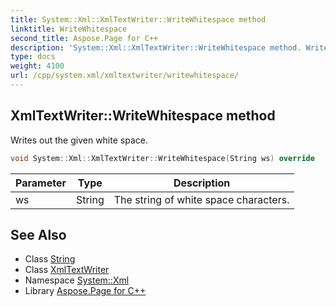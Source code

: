 ```yaml
---
title: System::Xml::XmlTextWriter::WriteWhitespace method
linktitle: WriteWhitespace
second_title: Aspose.Page for C++
description: 'System::Xml::XmlTextWriter::WriteWhitespace method. Writes out the given white space in C++.'
type: docs
weight: 4100
url: /cpp/system.xml/xmltextwriter/writewhitespace/
---
```

## XmlTextWriter::WriteWhitespace method


Writes out the given white space.

```cpp
void System::Xml::XmlTextWriter::WriteWhitespace(String ws) override
```


| Parameter | Type | Description |
| --- | --- | --- |
| ws | String | The string of white space characters. |

## See Also

* Class [String](../../../system/string/)
* Class [XmlTextWriter](../)
* Namespace [System::Xml](../../)
* Library [Aspose.Page for C++](../../../)
